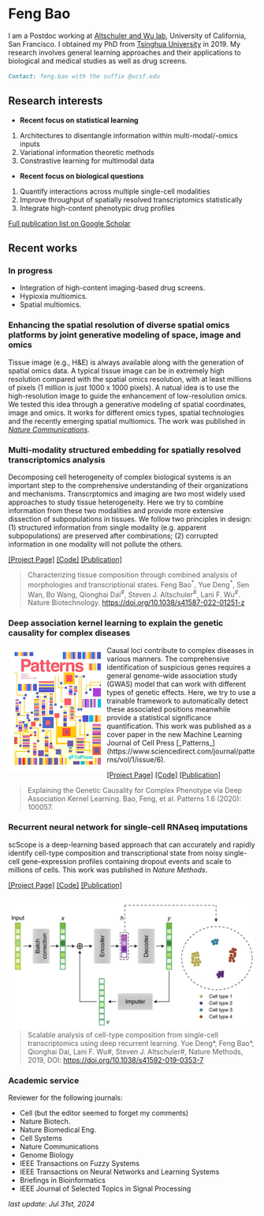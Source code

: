 # Feng Bao

I am a Postdoc working at [Altschuler and Wu lab](https://www.altschulerwulab.org/),  University of California, San Francisco. I obtained my PhD from [Tsinghua University](https://www.tsinghua.edu.cn/en/) in 2019. My research involves general learning approaches and their applications to biological and medical studies as well as drug screens. 

```markdown
Contact: feng.bao with the suffix @ucsf.edu
```

## Research interests

- **Recent focus on statistical learning** 
1. Architectures to disentangle information within multi-modal/-omics inputs 
2. Variational information theoretic methods
3. Constrastive learning for multimodal data 

- **Recent focus on biological questions**
1. Quantify interactions across multiple single-cell modalities
2. Improve throughput of spatially resolved transcriptomics statistically
3. Integrate high-content phenotypic drug profiles

[Full publication list on Google Scholar](https://scholar.google.com/citations?user=I0mcA3MAAAAJ&hl=en)

## Recent works

### In progress
- Integration of high-content imaging-based drug screens.
- Hypioxia multiomics.
- Spatial multiomics.

### **Enhancing the spatial resolution of diverse spatial omics platforms by joint generative modeling of space, image and omics**

Tissue image (e.g., H&E) is always available along with the generation of spatial omics data. A typical tissue image can be in extremely high resolution compared with the spatial omics resolution, with at least millions of pixels (1 million is just 1000 x 1000 pixels). A natual idea is to use the high-resolution image to guide the enhancement of low-resolution omics. We tested this idea through a generative modeling of spatial coordinates, image and omics. It works for different omics types, spatial technologies and the recently emerging spatial multiomics. The work was published in [*Nature Communications*](https://www.nature.com/articles/s41467-024-50837-5). 

### **Multi-modality structured embedding for spatially resolved transcriptomics analysis**

Decomposing cell heterogeneity of complex biological systems is an important step to the comprehensive understanding of their organizations and mechanisms. Transcrptomics and imaging are two most widely used approaches to study tissue heterogeneity. Here we try to combine information from these two modalities and provide more extensive dissection of subpopulations in tissues. We follow two principles in design: (1) structured information from single modality (e.g. apparent subpopulations) are preserved after combinations; (2) corrupted information in one modality will not pollute the others. 

[\[Project Page\]](https://github.com/AltschulerWu-Lab/MUSE) [\[Code\]](https://github.com/AltschulerWu-Lab/MUSE) [\[Publication\]](https://doi.org/10.1038/s41587-022-01251-z)

> Characterizing tissue composition through combined analysis of morphologies and transcriptional states. Feng Bao<sup>\*</sup>, Yue Deng<sup>\*</sup>, Sen Wan, Bo Wang, Qionghai Dai<sup>\#</sup>, Steven J. Altschuler<sup>\#</sup>, Lani F. Wu<sup>\#</sup>. Nature Biotechnology. https://doi.org/10.1038/s41587-022-01251-z


### **Deep association kernel learning to explain the genetic causality for complex diseases**

<img style="float: left;" src = "/image/cover.jpeg" width ="200" />
Causal loci contribute to complex diseases in various manners. The comprehensive identification of suspicious genes requires a general genome-wide association study (GWAS) model that can work with different types of genetic effects. Here, we try to use a trainable framework to automatically detect these associated positions meanwhile provide a statistical significance quantification. This work was published as a cover paper in the new Machine Learning Journal of Cell Press [_Patterns_](https://www.sciencedirect.com/journal/patterns/vol/1/issue/6).


[\[Project Page\]](https://github.com/feng-bao-ucsf/DAK) [\[Code\]](https://github.com/feng-bao-ucsf/DAK) [\[Publication\]](https://www.sciencedirect.com/science/article/pii/S2666389920300684)

> Explaining the Genetic Causality for Complex Phenotype via Deep Association Kernel Learning. Bao, Feng, et al. Patterns 1.6 (2020): 100057. 



### **Recurrent neural network for single-cell RNAseq imputations**

scScope is a deep-learning based approach that can accurately and rapidly identify cell-type composition and transcriptional state from noisy single-cell gene-expression profiles containing dropout events and scale to millions of cells. This work was published in _Nature Methods_.

[\[Project Page\]](https://github.com/AltschulerWu-Lab/scScope) [\[Code\]](https://github.com/AltschulerWu-Lab/scScope) [\[Publication\]](https://www.nature.com/articles/s41592-019-0353-7)

<img style="float: left;" src = "/image/scscope.png" width ="500" />
<!-- ![image](/image/scscope.png) -->

> Scalable analysis of cell-type composition from single-cell transcriptomics using deep recurrent learning. Yue Deng\*, Feng Bao\*, Qionghai Dai, Lani F. Wu#, Steven J. Altschuler#, Nature Methods, 2019, DOI: https://doi.org/10.1038/s41592-019-0353-7




### Academic service
Reviewer for the following journals:
- Cell (but the editor seemed to forget my comments)
- Nature Biotech.
- Nature Biomedical Eng. 
- Cell Systems
- Nature Communications
- Genome Biology
- IEEE Transactions on Fuzzy Systems
- IEEE Transactions on Neural Networks and Learning Systems
- Briefings in Bioinformatics
- IEEE Journal of Selected Topics in Signal Processing

_last update: Jul 31st, 2024_

<!-- Google tag (gtag.js) -->
<script async src="https://www.googletagmanager.com/gtag/js?id=UA-102911962-1"></script>
<script>
  window.dataLayer = window.dataLayer || [];
  function gtag(){dataLayer.push(arguments);}
  gtag('js', new Date());

  gtag('config', 'UA-102911962-1');
</script>
